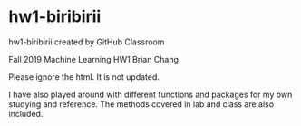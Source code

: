 # hw1-biribirii
hw1-biribirii created by GitHub Classroom

Fall 2019 Machine Learning HW1 Brian Chang

Please ignore the html. It is not updated.

I have also played around with different functions and packages for my own studying and reference. The methods covered in lab and class are also included.
